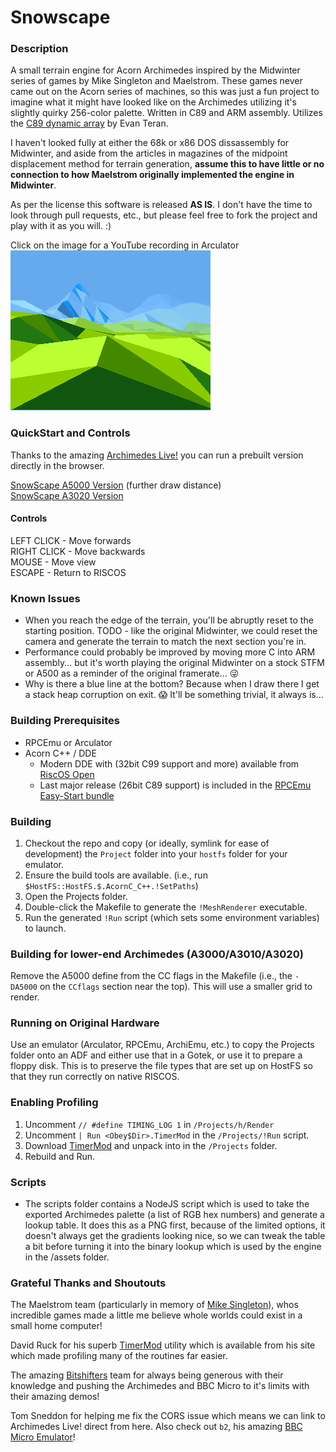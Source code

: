 # Snowscape

### Description
A small terrain engine for Acorn Archimedes inspired by the Midwinter series of games by Mike Singleton and Maelstrom. These games never came out on the Acorn  series of machines, so this was just a fun project to imagine what it might have looked like on the Archimedes utilizing it's slightly quirky 256-color palette. Written in C89 and ARM assembly. Utilizes the [C89 dynamic array](https://github.com/eteran/c-vector) by Evan Teran.

I haven't looked fully at either the 68k or x86 DOS dissassembly for Midwinter, and aside from the articles in magazines of the midpoint displacement method for terrain generation, **assume this to have little or no connection to how Maelstrom originally implemented the engine in Midwinter**.

As per the license this software is released **AS IS**. I don't have the time to look through pull requests, etc., but please feel free to fork the project and play with it as you will. :)

Click on the image for a YouTube recording in Arculator\
[![Click on the image for a YouTube recording in Arculator](terrain.png)](http://www.youtube.com/watch?v=fiJSxuPCPes "YouTube Video")

### QuickStart and Controls
Thanks to the amazing [Archimedes Live!](https://archi.medes.live/) you can run a prebuilt version directly in the browser.

[SnowScape A5000 Version](https://archi.medes.live#preset=a5000&ff=14400&disc=https://raw.githubusercontent.com/arkiruthis/snowscape/25f89f3b0dee86dc6675f090872a5919808afcab/Images/snowscapeA5000.adf&autoboot=desktop%20filer_run%20adfs::0.$.!Snowscape) (further draw distance)\
[SnowScape A3020 Version](https://archi.medes.live#preset=a3020&ff=14400&disc=https://raw.githubusercontent.com/arkiruthis/snowscape/25f89f3b0dee86dc6675f090872a5919808afcab/Images/snowscapeA3020.adf&autoboot=desktop%20filer_run%20adfs::0.$.!Snowscape) 


#### Controls
LEFT CLICK - Move forwards\
RIGHT CLICK - Move backwards\
MOUSE - Move view\
ESCAPE - Return to RISCOS

### Known Issues
- When you reach the edge of the terrain, you'll be abruptly reset to the starting position. TODO - like the original Midwinter, we could reset the camera and generate the terrain to match the next section you're in. 
- Performance could probably be improved by moving more C into ARM assembly... but it's worth playing the original Midwinter on a stock STFM or A500 as a reminder of the original framerate... 😜 
- Why is there a blue line at the bottom? Because when I draw there I get a stack heap corruption on exit. 😱 It'll be something trivial, it always is... 

### Building Prerequisites
- RPCEmu or Arculator
- Acorn C++ / DDE 
  - Modern DDE with (32bit C99 support and more) available from [RiscOS Open](https://riscosopen.org/content/sales/dde)
  - Last major release (26bit C89 support) is included in the [RPCEmu Easy-Start bundle](https://www.marutan.net/rpcemu/index.php)

### Building
1. Checkout the repo and copy (or ideally, symlink for ease of development) the `Project` folder into your `hostfs` folder for your emulator.
2. Ensure the build tools are available. (i.e., run `$HostFS::HostFS.$.AcornC_C++.!SetPaths`)
3. Open the Projects folder.
4. Double-click the Makefile to generate the `!MeshRenderer` executable.
5. Run the generated `!Run` script (which sets some environment variables) to launch.

### Building for lower-end Archimedes (A3000/A3010/A3020)
Remove the A5000 define from the CC flags in the Makefile (i.e., the `-DA5000` on the `CCflags` section near the top). This will use a smaller grid to render.

### Running on Original Hardware
Use an emulator (Arculator, RPCEmu, ArchiEmu, etc.) to copy the Projects folder onto an ADF and either use that in a Gotek, or use it to prepare a floppy disk. This is to preserve the file types that are set up on HostFS so that they run correctly on native RISCOS. 

### Enabling Profiling
1. Uncomment `// #define TIMING_LOG 1` in `/Projects/h/Render`
2. Uncomment `| Run <Obey$Dir>.TimerMod` in the `/Projects/!Run` script.
3. Download [TimerMod](https://armclub.org.uk/free/) and unpack into in the `/Projects` folder.
4. Rebuild and Run.

### Scripts
- The scripts folder contains a NodeJS script which is used to take the exported Archimedes palette (a list of RGB hex numbers) and generate a lookup table. It does this as a PNG first, because of the limited options, it doesn't always get the gradients looking nice, so we can tweak the table a bit before turning it into the binary lookup which is used by the engine in the /assets folder. 

### Grateful Thanks and Shoutouts
The Maelstrom team (particularly in memory of [Mike Singleton](https://en.wikipedia.org/wiki/Mike_Singleton)), whos incredible games made a little me believe whole worlds could exist in a small home computer!

David Ruck for his superb [TimerMod](https://armclub.org.uk/free/) utility which is available from his site which made profiling many of the routines far easier.

The amazing [Bitshifters](https://bitshifters.github.io/index.html) team for always being generous with their knowledge and pushing the Archimedes and BBC Micro to it's limits with their amazing demos!

Tom Sneddon for helping me fix the CORS issue which means we can link to Archimedes Live! direct from here. Also check out `b2`, his amazing [BBC Micro Emulator](https://github.com/tom-seddon/b2)! 
